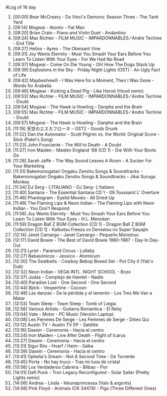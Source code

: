 #Log of 16 day

1. [00:00] Bear McCreary - Da Vinci's Demons: Season Three - The Tank Yard
1. [09:14] Mogwai - Atomic - Fat Man
1. [09:20] Brian Crain - Piano and Violin Duet - Andantino
1. [09:24] Max Richter - FILM MUSIC - IMPARDONNABLES ⁄ Andre Techine - End Title
1. [09:27] Helios - Ayres - The Obeisant Vine
1. [09:31] Joy Wants Eternity - Must You Smash Your Ears Before You Learn To Listen With Your Eyes - For We Had No Road
1. [09:37] Mogwai - Come On Die Young - Oh! How The Dogs Stack Up
1. [09:39] Explosions in the Sky - Friday Night Lights (OST) - An Ugly Fact of Life
1. [09:42] Maybeshewill - I Was Here for a Moment, Then I Was Gone - Words for Arabella
1. [09:46] Mogwai - Kicking a Dead Pig - Like Herod (Hood remix)
1. [09:53] Max Richter - FILM MUSIC - IMPARDONNABLES ⁄ Andre Techine - Doubt
1. [09:54] Mogwai - The Hawk is Howling - Danphe and the Brain
1. [09:55] Max Richter - FILM MUSIC - IMPARDONNABLES ⁄ Andre Techine - Doubt
1. [09:57] Mogwai - The Hawk is Howling - Danphe and the Brain
1. [11:19] 天空のエスカフローネ - OST2 - Goods Drunk
1. [11:22] Dan the Automator - Scott Pilgrim vs. the World: Original Score - Slick (Patel's Song)
1. [11:23] John Frusciante - The Will to Death - A Doubt
1. [11:27] Iron Maiden - Maiden England '88 (CD 1) - Die With Your Boots On
1. [11:28] Sarah Jaffe - The Way Sound Leaves A Room - A Sucker For Your Marketing
1. [11:31] Bakemonogatari Ongaku Zenshu Songs & Soundtracks - Bakemonogatari Ongaku Zenshu Songs & Soundtracks - Jikai Suruga Monkey
1. [11:34] DJ Serg - L'ITALIANO - DJ Serg- L'Italiano
1. [11:40] Santana - The Essential Santana CD 1 - 09.Toussaint L' Overture
1. [11:46] Phantogram - Eyelid Movies - All Dried Up
1. [11:49] The Flaming Lips & Neon Indian - The Flaming Lips with Neon Indian - You Don't Respond
1. [11:56] Joy Wants Eternity - Must You Smash Your Ears Before You Learn To Listen With Your Eyes - H.L. Mencken
1. [11:59] Dragon Ball Z BGM Collection [CD 1] - Dragon Ball Z BGM Collection [CD 1] - Kaibutsu Freeza vs Densetsu no Super Saiyajin
1. [12:14] Janet Camargo - Janet Camargo - Pequeño Monstruo
1. [12:17] David Bowie - The Best of David Bowie 1980-1987 - Day-In Day-Out
1. [12:21] Lyriel - Paranoid Circus - Lullaby
1. [12:27] Babasónicos - Jessico - Atomicum
1. [12:30] The Seatbelts - Cowboy Bebop Boxed Set - Pot City II (Yab's Dub)
1. [12:32] Neon Indian - VEGA INTL. NIGHT SCHOOL - Bozo
1. [12:37] Judas - Complejo de Hamlet - Nadie
1. [12:40] Paradise Lost - One Second - One Second
1. [12:44] Björk - Vespertine - Cocoon
1. [12:48] Las danzas - De la pérdida y el lamento - Los Tres Me Van a Matar
1. [12:53] Team Sleep - Team Sleep - Tomb of Liegia
1. [12:58] Various Artists - Guitarra Romantica - El Reloj
1. [13:04] Vate - Motor - PC Music (Versión Laptop)
1. [13:08] Les Femmes De Serge - Les Femmes de Serge - Dities Qui
1. [13:12] Austin TV - Austin TV EP - Satélite
1. [13:16] Dasein - Ceremonia - Hacia el centro
1. [13:24] Iron Maiden - Live After Death - Flight of Icarus
1. [13:27] Dasein - Ceremonia - Hacia el centro
1. [13:31] Sigur Rós - Hvarf / Heim - Salka
1. [13:39] Dasein - Ceremonia - Hacia el centro
1. [13:41] Ophelia's Dream - Not A Second Time - De Torrente
1. [13:45] Porta - No hay truco - Tras mi luna de cristal
1. [13:58] Los Verdaderos Cabrera - Bilbao - Flor
1. [14:01] Daft Punk - Tron Legacy Reconfigured - Solar Sailer (Pretty Lights remix)
1. [14:06] Andrea - Linda - Ikkunaprincessa (Valo & argonts)
1. [14:08] Pink Floyd - Animals (CK 34474) - Pigs (Three Different Ones)
